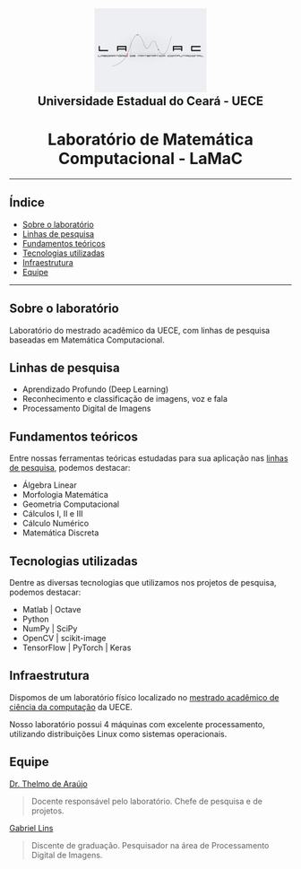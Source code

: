 <p align="center" style="margin: 0">
  <img src="profile/assets/logotipo_lamac.png" width="200px"/>
</p>

<div align="center">
  <h2 style="margin: 0 auto">Universidade Estadual do Ceará - UECE</h2>
  <h1>Laboratório de Matemática Computacional - LaMaC</h1>
</div>

---

<h2>Índice</h2>

- [Sobre o laboratório](#sobre-o-laboratório)
- [Linhas de pesquisa](#linhas-de-pesquisa)
- [Fundamentos teóricos](#fundamentos-teóricos)
- [Tecnologias utilizadas](#tecnologias-utilizadas)
- [Infraestrutura](#infraestrutura)
- [Equipe](#equipe)

---

## Sobre o laboratório

Laboratório do mestrado acadêmico da UECE, com linhas de pesquisa baseadas em Matemática Computacional.

## Linhas de pesquisa

- Aprendizado Profundo (Deep Learning)
- Reconhecimento e classificação de imagens, voz e fala
- Processamento Digital de Imagens

## Fundamentos teóricos

Entre nossas ferramentas teóricas estudadas para sua aplicação nas [linhas de pesquisa](#linhas-de-pesquisa), podemos destacar:

- Álgebra Linear
- Morfologia Matemática
- Geometria Computacional
- Cálculos I, II e III
- Cálculo Numérico
- Matemática Discreta

## Tecnologias utilizadas

Dentre as diversas tecnologias que utilizamos nos projetos de pesquisa, podemos destacar:

- Matlab | Octave
- Python
- NumPy | SciPy
- OpenCV | scikit-image
- TensorFlow | PyTorch | Keras

## Infraestrutura

Dispomos de um laboratório físico localizado no [mestrado acadêmico de ciência da computação](http://www.uece.br/ppgcc/) da UECE.

Nosso laboratório possui 4 máquinas com excelente processamento, utilizando distribuições Linux como sistemas operacionais.

## Equipe

[Dr. Thelmo de Araújo](http://lattes.cnpq.br/3978299887398475)

> Docente responsável pelo laboratório. Chefe de pesquisa e de projetos.

[Gabriel Lins](http://lattes.cnpq.br/0989380563059737)

> Discente de graduação. Pesquisador na área de Processamento Digital de Imagens.
